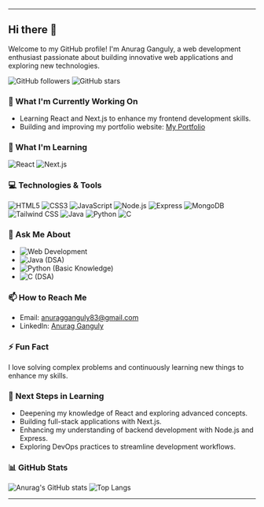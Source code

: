 
---

## Hi there 👋

Welcome to my GitHub profile! I'm Anurag Ganguly, a web development enthusiast passionate about building innovative web applications and exploring new technologies.

![GitHub followers](https://img.shields.io/github/followers/anurag831?label=Follow&style=social)
![GitHub stars](https://img.shields.io/github/stars/anurag831?affiliations=OWNER%2CCOLLABORATOR&style=social)

### 🔭 What I'm Currently Working On

- Learning React and Next.js to enhance my frontend development skills.
- Building and improving my portfolio website: [My Portfolio](https://portfolio-wesbite-gamma.vercel.app/)

### 🌱 What I'm Learning

![React](https://img.shields.io/badge/React-20232A?style=for-the-badge&logo=react&logoColor=61DAFB)
![Next.js](https://img.shields.io/badge/Next.js-000000?style=for-the-badge&logo=nextdotjs&logoColor=white)

### 💻 Technologies & Tools

![HTML5](https://img.shields.io/badge/HTML5-E34F26?style=for-the-badge&logo=html5&logoColor=white)
![CSS3](https://img.shields.io/badge/CSS3-1572B6?style=for-the-badge&logo=css3&logoColor=white)
![JavaScript](https://img.shields.io/badge/JavaScript-F7DF1E?style=for-the-badge&logo=javascript&logoColor=black)
![Node.js](https://img.shields.io/badge/Node.js-339933?style=for-the-badge&logo=nodedotjs&logoColor=white)
![Express](https://img.shields.io/badge/Express-000000?style=for-the-badge&logo=express&logoColor=white)
![MongoDB](https://img.shields.io/badge/MongoDB-47A248?style=for-the-badge&logo=mongodb&logoColor=white)
![Tailwind CSS](https://img.shields.io/badge/Tailwind_CSS-38B2AC?style=for-the-badge&logo=tailwind-css&logoColor=white)
![Java](https://img.shields.io/badge/Java-007396?style=for-the-badge&logo=java&logoColor=white)
![Python](https://img.shields.io/badge/Python-3776AB?style=for-the-badge&logo=python&logoColor=white)
![C](https://img.shields.io/badge/C-00599C?style=for-the-badge&logo=c&logoColor=white)

### 💬 Ask Me About

- ![Web Development](https://img.shields.io/badge/Web%20Development-20232A?style=for-the-badge&logo=web-development&logoColor=61DAFB)
- ![Java](https://img.shields.io/badge/Java-007396?style=for-the-badge&logo=java&logoColor=white) (DSA)
- ![Python](https://img.shields.io/badge/Python-3776AB?style=for-the-badge&logo=python&logoColor=white) (Basic Knowledge)
- ![C](https://img.shields.io/badge/C-00599C?style=for-the-badge&logo=c&logoColor=white) (DSA)

### 📫 How to Reach Me

- Email: [anuragganguly83@gmail.com](mailto:anuragganguly83@gmail.com)
- LinkedIn: [Anurag Ganguly](https://www.linkedin.com/in/anurag-ganguly-40b6ab245/)

### ⚡ Fun Fact

I love solving complex problems and continuously learning new things to enhance my skills.

### 🚀 Next Steps in Learning
- Deepening my knowledge of React and exploring advanced concepts.
- Building full-stack applications with Next.js.
- Enhancing my understanding of backend development with Node.js and Express.
- Exploring DevOps practices to streamline development workflows.

### 📊 GitHub Stats

![Anurag's GitHub stats](https://github-readme-stats.vercel.app/api?username=anurag831&show_icons=true&theme=radical)
![Top Langs](https://github-readme-stats.vercel.app/api/top-langs/?username=anurag831&layout=compact&theme=radical)


---


